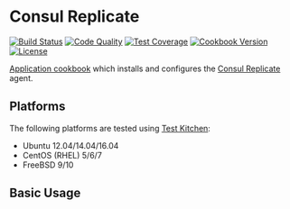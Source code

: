 # Consul Replicate
[![Build Status](https://img.shields.io/travis/johnbellone/consul-replicate-cookbook.svg)](https://travis-ci.org/johnbellone/consul-replicate-cookbook)
[![Code Quality](https://img.shields.io/codeclimate/github/johnbellone/consul-replicate-cookbook.svg)](https://codeclimate.com/github/johnbellone/consul-replicate-cookbook)
[![Test Coverage](https://codeclimate.com/github/johnbellone/consul-replicate-cookbook/badges/coverage.svg)](https://codeclimate.com/github/johnbellone/consul-replicate-cookbook/coverage)
[![Cookbook Version](https://img.shields.io/cookbook/v/consul-replicate.svg)](https://supermarket.chef.io/cookbooks/nrpe-ng)
[![License](https://img.shields.io/badge/license-Apache_2-blue.svg)](https://www.apache.org/licenses/LICENSE-2.0)

[Application cookbook][0] which installs and configures the
[Consul Replicate][2] agent.

## Platforms
The following platforms are tested using [Test Kitchen][1]:

- Ubuntu 12.04/14.04/16.04
- CentOS (RHEL) 5/6/7
- FreeBSD 9/10

## Basic Usage

[0]: http://blog.vialstudios.com/the-environment-cookbook-pattern#theapplicationcookbook
[1]: https://github.com/test-kitchen/test-kitchen
[2]: https://github.com/hashicorp/consul-replicate
